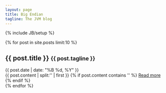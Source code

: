 ```yaml
---
layout: page
title: Big Endian
tagline: The JVM blog
---
```

{% include JB/setup %}

{% for post in site.posts limit:10 %}
  <div>
    <div class="page-header"><h2>{{ post.title }} <small>{{ post.tagline }}</small></h2></div>
    <div class="post-full"> 
      <div class="date"><span>{{ post.date | date: "%B %d, %Y" }}</span></div>
      <div class="content">
        {{ post.content | split:'<!--break-->' | first }}
        {% if post.content contains '<!--break-->' %}
          <a href="{{ post.url }}">Read more</a>
        {% endif %}
      </div>
    </div>
  </div>
{% endfor %}


